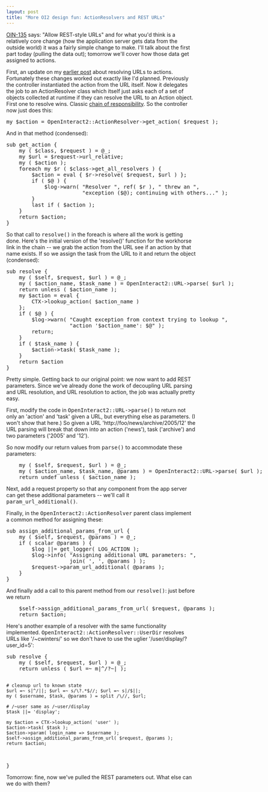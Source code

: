 ```yaml
---
layout: post
title: "More OI2 design fun: ActionResolvers and REST URLs"
---
```




<p><a href="http://jira.openinteract.org/browse/OIN-135">OIN-135</a>
says: "Allow REST-style URLs" and for what you'd think is a relatively
core change (how the application server gets data from the outside
world) it was a fairly simple change to make. I'll talk about the
first part today (pulling the data out); tomorrow we'll cover how
those data get assigned to actions.</p>

<p>First, an update on my <a
href="http://www.cwinters.com/news/display/?news_id=3333">earlier
post</a> about resolving URLs to actions. Fortunately these changes worked out
exactly like I'd planned. Previously the controller instantiated the
action from the URL itself. Now it delegates the job to an
ActionResolver class which itself just asks each of a set of objects
collected at runtime if they can resolve the URL to an Action
object. First one to resolve wins. Classic 
<a href="http://c2.com/cgi/wiki?ChainOfResponsibilityPattern">chain of
responsibility</a>. So the controller now just does this:</p>
<pre class="sourceCode">
my $action = OpenInteract2::ActionResolver->get_action( $request );
</pre>
<p>And in that method (condensed):</p>
<pre class="sourceCode">
sub get_action {
    my ( $class, $request ) = @_;
    my $url = $request->url_relative;
    my ( $action );
    foreach my $r ( $class->get_all_resolvers ) {
        $action = eval { $r->resolve( $request, $url ) };
        if ( $@ ) {
            $log->warn( "Resolver ", ref( $r ), " threw an ",
                        "exception ($@); continuing with others..." );
        }
        last if ( $action );
    }
    return $action;
}
</pre>
<p>So that call to <tt>resolve()</tt> in the foreach is where all the
work is getting done. Here's the initial version of the 'resolve()'
function for the workhorse link in the chain -- we grab the action
from the URL see if an action by that name exists. If so we assign the
task from the URL to it and return the object (condensed):</p>
<pre class="sourceCode">
sub resolve {
    my ( $self, $request, $url ) = @_;
    my ( $action_name, $task_name ) = OpenInteract2::URL->parse( $url );
    return unless ( $action_name );
    my $action = eval {
        CTX->lookup_action( $action_name )
    };
    if ( $@ ) {
        $log->warn( "Caught exception from context trying to lookup ",
                    "action '$action_name': $@" );
        return;
    }
    if ( $task_name ) {
        $action->task( $task_name );
    }
    return $action
}
</pre>
<p>Pretty simple. Getting back to our original point: we now want to
add REST parameters. Since we've already done the work of decoupling
URL parsing and URL resolution, and URL resolution to action, the job
was actually pretty easy.</p>

<p>First, modify the code in <tt>OpenInteract2::URL-&gt;parse()</tt>
to return not only an 'action' and 'task' given a URL, but everything
else as parameters. (I won't show that here.) So given a URL
'http://foo/news/archive/2005/12' the URL parsing will break that down
into an action ('news'), task ('archive') and two parameters ('2005' and 
'12').</p>

<p>So now modify our return values from <tt>parse()</tt> to
accommodate these parameters:</p>
<pre class="sourceCode">
    my ( $self, $request, $url ) = @_;
    my ( $action_name, $task_name, @params ) = OpenInteract2::URL->parse( $url );
    return undef unless ( $action_name );
</pre>
<p>Next, add a request property so that any component from the app
server can get these additional parameters -- we'll call it
<tt>param_url_additional()</tt>.</p>

<p>Finally, in the <tt>OpenInteract2::ActionResolver</tt> parent class
implement a common method for assigning these:</p>
<pre class="sourceCode">
sub assign_additional_params_from_url {
    my ( $self, $request, @params ) = @_;
    if ( scalar @params ) {
        $log ||= get_logger( LOG_ACTION );
        $log->info( "Assigning additional URL parameters: ",
                    join( ', ', @params ) );
        $request->param_url_additional( @params );
    }
}
</pre>
<p>And finally add a call to this parent method from our
<tt>resolve()</tt>: just before we return</p>
<pre class="sourceCode">
    $self->assign_additional_params_from_url( $request, @params );
    return $action;
</pre>

<p>Here's another example of a resolver with the same functionality implemented. 
<tt>OpenInteract2::ActionResolver::UserDir</tt> resolves URLs
like '/~cwinters/' so we don't have to use the uglier '/user/display/?user_id=5':</p>
<pre class="sourceCode">
sub resolve {
    my ( $self, $request, $url ) = @_;
    return unless ( $url =~ m|^/?~| );
 
    # cleanup url to known state
    $url =~ s|^/||; $url =~ s/\?.*$//; $url =~ s|/$||;
    my ( $username, $task, @params ) = split /\//, $url;
 
    # /~user same as /~user/display
    $task ||= 'display';
 
    my $action = CTX->lookup_action( 'user' );
    $action->task( $task );
    $action->param( login_name => $username );
    $self->assign_additional_params_from_url( $request, @params );
    return $action;
}
</pre>
<p>Tomorrow: fine, now we've pulled the REST parameters out. What else
can we do with them?</p>



